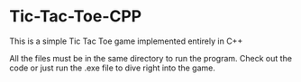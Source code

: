 # Tic-Tac-Toe-CPP
This is a simple Tic Tac Toe game implemented entirely in C++

All the files must be in the same directory to run the program.
Check out the code or just run the .exe file to dive right into
the game.

